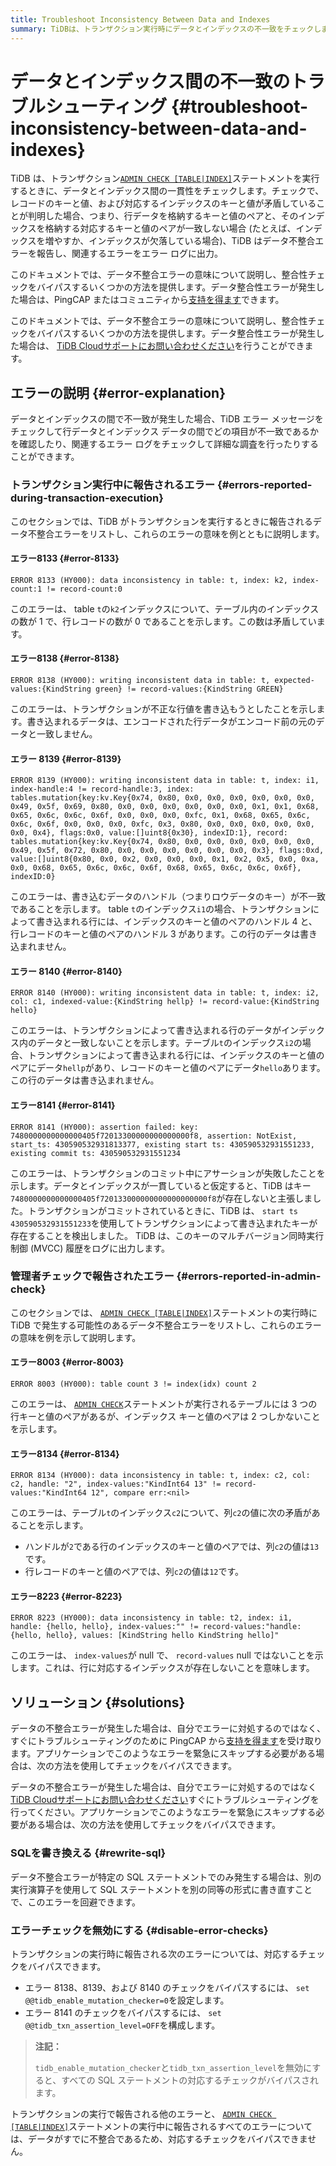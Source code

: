 ```yaml
---
title: Troubleshoot Inconsistency Between Data and Indexes
summary: TiDBは、トランザクション実行時にデータとインデックスの不一致をチェックします。エラーが発生した場合は、エラーメッセージを確認し、トラブルシューティングのために支援を受けるか、SQLを書き換えることでエラーを回避できます。また、エラーチェックを無効にすることも可能です。
---
```


# データとインデックス間の不一致のトラブルシューティング {#troubleshoot-inconsistency-between-data-and-indexes}

TiDB は、トランザクション[`ADMIN CHECK [TABLE|INDEX]`](/sql-statements/sql-statement-admin-check-table-index.md)ステートメントを実行するときに、データとインデックス間の一貫性をチェックします。チェックで、レコードのキーと値、および対応するインデックスのキーと値が矛盾していることが判明した場合、つまり、行データを格納するキーと値のペアと、そのインデックスを格納する対応するキーと値のペアが一致しない場合 (たとえば、インデックスを増やすか、インデックスが欠落している場合)、TiDB はデータ不整合エラーを報告し、関連するエラーをエラー ログに出力。

<CustomContent platform="tidb">

このドキュメントでは、データ不整合エラーの意味について説明し、整合性チェックをバイパスするいくつかの方法を提供します。データ整合性エラーが発生した場合は、PingCAP またはコミュニティから[支持を得ます](/support.md)できます。

</CustomContent>

<CustomContent platform="tidb-cloud">

このドキュメントでは、データ不整合エラーの意味について説明し、整合性チェックをバイパスするいくつかの方法を提供します。データ整合性エラーが発生した場合は、 [TiDB Cloudサポートにお問い合わせください](/tidb-cloud/tidb-cloud-support.md)を行うことができます。

</CustomContent>

## エラーの説明 {#error-explanation}

データとインデックスの間で不一致が発生した場合、TiDB エラー メッセージをチェックして行データとインデックス データの間でどの項目が不一致であるかを確認したり、関連するエラー ログをチェックして詳細な調査を行ったりすることができます。

### トランザクション実行中に報告されるエラー {#errors-reported-during-transaction-execution}

このセクションでは、TiDB がトランザクションを実行するときに報告されるデータ不整合エラーをリストし、これらのエラーの意味を例とともに説明します。

#### エラー8133 {#error-8133}

`ERROR 8133 (HY000): data inconsistency in table: t, index: k2, index-count:1 != record-count:0`

このエラーは、 table `t`の`k2`インデックスについて、テーブル内のインデックスの数が 1 で、行レコードの数が 0 であることを示します。この数は矛盾しています。

#### エラー8138 {#error-8138}

`ERROR 8138 (HY000): writing inconsistent data in table: t, expected-values:{KindString green} != record-values:{KindString GREEN}`

このエラーは、トランザクションが不正な行値を書き込もうとしたことを示します。書き込まれるデータは、エンコードされた行データがエンコード前の元のデータと一致しません。

#### エラー 8139 {#error-8139}

`ERROR 8139 (HY000): writing inconsistent data in table: t, index: i1, index-handle:4 != record-handle:3, index: tables.mutation{key:kv.Key{0x74, 0x80, 0x0, 0x0, 0x0, 0x0, 0x0, 0x0, 0x49, 0x5f, 0x69, 0x80, 0x0, 0x0, 0x0, 0x0, 0x0, 0x0, 0x1, 0x1, 0x68, 0x65, 0x6c, 0x6c, 0x6f, 0x0, 0x0, 0x0, 0xfc, 0x1, 0x68, 0x65, 0x6c, 0x6c, 0x6f, 0x0, 0x0, 0x0, 0xfc, 0x3, 0x80, 0x0, 0x0, 0x0, 0x0, 0x0, 0x0, 0x4}, flags:0x0, value:[]uint8{0x30}, indexID:1}, record: tables.mutation{key:kv.Key{0x74, 0x80, 0x0, 0x0, 0x0, 0x0, 0x0, 0x0, 0x49, 0x5f, 0x72, 0x80, 0x0, 0x0, 0x0, 0x0, 0x0, 0x0, 0x3}, flags:0xd, value:[]uint8{0x80, 0x0, 0x2, 0x0, 0x0, 0x0, 0x1, 0x2, 0x5, 0x0, 0xa, 0x0, 0x68, 0x65, 0x6c, 0x6c, 0x6f, 0x68, 0x65, 0x6c, 0x6c, 0x6f}, indexID:0}`

このエラーは、書き込むデータのハンドル（つまりロウデータのキー）が不一致であることを示します。 table `t`のインデックス`i1`の場合、トランザクションによって書き込まれる行には、インデックスのキーと値のペアのハンドル 4 と、行レコードのキーと値のペアのハンドル 3 があります。この行のデータは書き込まれません。

#### エラー 8140 {#error-8140}

`ERROR 8140 (HY000): writing inconsistent data in table: t, index: i2, col: c1, indexed-value:{KindString hellp} != record-value:{KindString hello}`

このエラーは、トランザクションによって書き込まれる行のデータがインデックス内のデータと一致しないことを示します。テーブル`t`のインデックス`i2`の場合、トランザクションによって書き込まれる行には、インデックスのキーと値のペアにデータ`hellp`があり、レコードのキーと値のペアにデータ`hello`あります。この行のデータは書き込まれません。

#### エラー8141 {#error-8141}

`ERROR 8141 (HY000): assertion failed: key: 7480000000000000405f72013300000000000000f8, assertion: NotExist, start_ts: 430590532931813377, existing start ts: 430590532931551233, existing commit ts: 430590532931551234`

このエラーは、トランザクションのコミット中にアサーションが失敗したことを示します。データとインデックスが一貫していると仮定すると、TiDB はキー`7480000000000000405f720133000000000000000000f8`が存在しないと主張しました。トランザクションがコミットされているときに、TiDB は、 `start ts` `430590532931551233`を使用してトランザクションによって書き込まれたキーが存在することを検出しました。 TiDB は、このキーのマルチバージョン同時実行制御 (MVCC) 履歴をログに出力します。

### 管理者チェックで報告されたエラー {#errors-reported-in-admin-check}

このセクションでは、 [`ADMIN CHECK [TABLE|INDEX]`](/sql-statements/sql-statement-admin-check-table-index.md)ステートメントの実行時に TiDB で発生する可能性のあるデータ不整合エラーをリストし、これらのエラーの意味を例を示して説明します。

#### エラー8003 {#error-8003}

`ERROR 8003 (HY000): table count 3 != index(idx) count 2`

このエラーは、 [`ADMIN CHECK`](/sql-statements/sql-statement-admin-check-table-index.md)ステートメントが実行されるテーブルには 3 つの行キーと値のペアがあるが、インデックス キーと値のペアは 2 つしかないことを示します。

#### エラー8134 {#error-8134}

`ERROR 8134 (HY000): data inconsistency in table: t, index: c2, col: c2, handle: "2", index-values:"KindInt64 13" != record-values:"KindInt64 12", compare err:<nil>`

このエラーは、テーブル`t`のインデックス`c2`について、列`c2`の値に次の矛盾があることを示します。

-   ハンドルが`2`である行のインデックスのキーと値のペアでは、列`c2`の値は`13`です。
-   行レコードのキーと値のペアでは、列`c2`の値は`12`です。

#### エラー8223 {#error-8223}

`ERROR 8223 (HY000): data inconsistency in table: t2, index: i1, handle: {hello, hello}, index-values:"" != record-values:"handle: {hello, hello}, values: [KindString hello KindString hello]"`

このエラーは、 `index-values`が null で、 `record-values` null ではないことを示します。これは、行に対応するインデックスが存在しないことを意味します。

## ソリューション {#solutions}

<CustomContent platform="tidb">

データの不整合エラーが発生した場合は、自分でエラーに対処するのではなく、すぐにトラブルシューティングのために PingCAP から[支持を得ます](/support.md)を受け取ります。アプリケーションでこのようなエラーを緊急にスキップする必要がある場合は、次の方法を使用してチェックをバイパスできます。

</CustomContent>

<CustomContent platform="tidb-cloud">

データの不整合エラーが発生した場合は、自分でエラーに対処するのではなく[TiDB Cloudサポートにお問い合わせください](/tidb-cloud/tidb-cloud-support.md)すぐにトラブルシューティングを行ってください。アプリケーションでこのようなエラーを緊急にスキップする必要がある場合は、次の方法を使用してチェックをバイパスできます。

</CustomContent>

### SQLを書き換える {#rewrite-sql}

データ不整合エラーが特定の SQL ステートメントでのみ発生する場合は、別の実行演算子を使用して SQL ステートメントを別の同等の形式に書き直すことで、このエラーを回避できます。

### エラーチェックを無効にする {#disable-error-checks}

トランザクションの実行時に報告される次のエラーについては、対応するチェックをバイパスできます。

-   エラー 8138、8139、および 8140 のチェックをバイパスするには、 `set @@tidb_enable_mutation_checker=0`を設定します。
-   エラー 8141 のチェックをバイパスするには、 `set @@tidb_txn_assertion_level=OFF`を構成します。

> **注記：**
>
> `tidb_enable_mutation_checker`と`tidb_txn_assertion_level`を無効にすると、すべての SQL ステートメントの対応するチェックがバイパスされます。

トランザクションの実行で報告される他のエラーと、 [`ADMIN CHECK [TABLE|INDEX]`](/sql-statements/sql-statement-admin-check-table-index.md)ステートメントの実行中に報告されるすべてのエラーについては、データがすでに不整合であるため、対応するチェックをバイパスできません。
